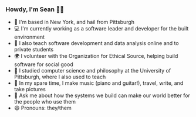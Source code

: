 ### Howdy, I'm Sean :cowboy_hat_face::wave:

- :city_sunrise: I'm based in New York, and hail from Pittsburgh
- :computer: I'm currently working as a software leader and developer for the built environment
- :apple: I also teach software development and data analysis online and to private students
- :earth_africa: I volunteer with the Organization for Ethical Source, helping build software for social good
- :school: I studied computer science and philosophy at the University of Pittsburgh, where I also used to teach
- :musical_keyboard: In my spare time, I make music (piano and guitar!), travel, write, and take pictures
- 💬 Ask me about how the systems we build can make our world better for the people who use them
- 😄 Pronouns: they/them
